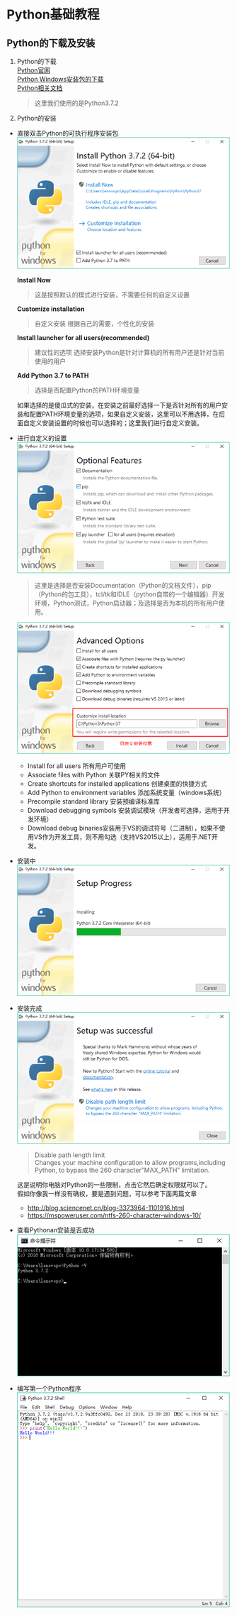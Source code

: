 # Python基础教程  


## Python的下载及安装    
1. Python的下载    
[Python官网](https://www.python.org/)    
[Python Windows安装包的下载](https://www.python.org/downloads/windows/)   
[Python相关文档](https://www.python.org/doc/versions/)    
    > 这里我们使用的是Python3.7.2  

2. Python的安装  
- 直接双击Python的可执行程序安装包   
![](https://github.com/AbsolutelyEmpty/Python-core-technology/blob/develop/Python%E7%9A%84%E4%B8%8B%E8%BD%BD%E5%8F%8A%E5%AE%89%E8%A3%85/Python%E7%9A%84%E4%B8%8B%E8%BD%BD%E5%8F%8A%E5%AE%89%E8%A3%85_img/Python%E7%9A%84%E4%B8%8B%E8%BD%BD%E5%8F%8A%E5%AE%89%E8%A3%85_001.png)  

    **Install Now**  
    > 这是按照默认的模式进行安装，不需要任何的自定义设置  

    **Customize installation**  
    > 自定义安装  根据自己的需要，个性化的安装  

    **Install launcher for all users(recommended)**  
    > 建议性的选项  选择安装Python是针对计算机的所有用户还是针对当前使用的用户  

    **Add Python 3.7 to PATH**  
    > 选择是否配置Python的PATH环境变量  

    如果选择的是傻瓜式的安装，在安装之前最好选择一下是否针对所有的用户安装和配置PATH环境变量的选项，如果自定义安装，这里可以不用选择，在后面自定义安装设置的时候也可以选择的；这里我们进行自定义安装。  

- 进行自定义的设置  
![](https://github.com/AbsolutelyEmpty/Python-core-technology/blob/develop/Python%E7%9A%84%E4%B8%8B%E8%BD%BD%E5%8F%8A%E5%AE%89%E8%A3%85/Python%E7%9A%84%E4%B8%8B%E8%BD%BD%E5%8F%8A%E5%AE%89%E8%A3%85_img/Python%E7%9A%84%E4%B8%8B%E8%BD%BD%E5%8F%8A%E5%AE%89%E8%A3%85_002.png)  

    > 这里是选择是否安装Documentation（Python的文档文件），pip（Python的包工具），tcl/tk和IDLE（python自带的一个编辑器）开发环境，Python测试，Python启动器；及选择是否为本机的所有用户使用。  

    ![](https://github.com/AbsolutelyEmpty/Python-core-technology/blob/develop/Python%E7%9A%84%E4%B8%8B%E8%BD%BD%E5%8F%8A%E5%AE%89%E8%A3%85/Python%E7%9A%84%E4%B8%8B%E8%BD%BD%E5%8F%8A%E5%AE%89%E8%A3%85_img/Python%E7%9A%84%E4%B8%8B%E8%BD%BD%E5%8F%8A%E5%AE%89%E8%A3%85_003.png)  
    - Install for all users 所有用户可使用  
    - Associate files with Python 关联PY相关的文件  
    - Create shortcuts for installed applications 创建桌面的快捷方式  
    - Add Python to environment variables 添加系统变量（windows系统）  
    - Precompile standard library 安装预编译标准库  
    - Download debugging symbols 安装调试模块（开发者可选择，运用于开发环境）  
    - Download debug binaries安装用于VS的调试符号（二进制），如果不使用VS作为开发工具，则不用勾选（支持VS2015以上），适用于.NET开发。

- 安装中  
![](https://github.com/AbsolutelyEmpty/Python-core-technology/blob/develop/Python%E7%9A%84%E4%B8%8B%E8%BD%BD%E5%8F%8A%E5%AE%89%E8%A3%85/Python%E7%9A%84%E4%B8%8B%E8%BD%BD%E5%8F%8A%E5%AE%89%E8%A3%85_img/Python%E7%9A%84%E4%B8%8B%E8%BD%BD%E5%8F%8A%E5%AE%89%E8%A3%85_004.png)  
- 安装完成  
![](https://github.com/AbsolutelyEmpty/Python-core-technology/blob/develop/Python%E7%9A%84%E4%B8%8B%E8%BD%BD%E5%8F%8A%E5%AE%89%E8%A3%85/Python%E7%9A%84%E4%B8%8B%E8%BD%BD%E5%8F%8A%E5%AE%89%E8%A3%85_img/Python%E7%9A%84%E4%B8%8B%E8%BD%BD%E5%8F%8A%E5%AE%89%E8%A3%85_005.png)  
    >Disable path length limit  
Changes your machine configuration to allow programs,including Python, 
to bypass the 260 character”MAX_PATH” limitation.  

    这是说明你电脑对Python的一些限制，点击它然后确定权限就可以了。  
    假如你像我一样没有确权，要是遇到问题，可以参考下面两篇文章  
    - http://blog.sciencenet.cn/blog-3373964-1101916.html  
    - https://mspoweruser.com/ntfs-260-character-windows-10/  
- 查看Pythonan安装是否成功  
![](https://github.com/AbsolutelyEmpty/Python-core-technology/blob/develop/Python%E7%9A%84%E4%B8%8B%E8%BD%BD%E5%8F%8A%E5%AE%89%E8%A3%85/Python%E7%9A%84%E4%B8%8B%E8%BD%BD%E5%8F%8A%E5%AE%89%E8%A3%85_img/Python%E7%9A%84%E4%B8%8B%E8%BD%BD%E5%8F%8A%E5%AE%89%E8%A3%85_006.png)   
- 编写第一个Python程序   
![](https://github.com/AbsolutelyEmpty/Python-core-technology/blob/develop/Python%E7%9A%84%E4%B8%8B%E8%BD%BD%E5%8F%8A%E5%AE%89%E8%A3%85/Python%E7%9A%84%E4%B8%8B%E8%BD%BD%E5%8F%8A%E5%AE%89%E8%A3%85_img/Python%E7%9A%84%E4%B8%8B%E8%BD%BD%E5%8F%8A%E5%AE%89%E8%A3%85_007.png) 









 



